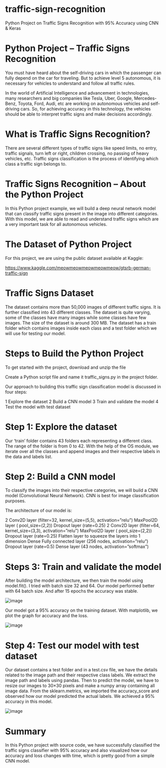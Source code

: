 # traffic-sign-recognition

Python Project on Traffic Signs Recognition with 95% Accuracy using CNN & Keras


# Python Project – Traffic Signs Recognition 

You must have heard about the self-driving cars in which the passenger can fully depend on the car for traveling. But to achieve level 5 autonomous, it is necessary for vehicles to understand and follow all traffic rules.

In the world of Artificial Intelligence and advancement in technologies, many researchers and big companies like Tesla, Uber, Google, Mercedes-Benz, Toyota, Ford, Audi, etc are working on autonomous vehicles and self-driving cars. So, for achieving accuracy in this technology, the vehicles should be able to interpret traffic signs and make decisions accordingly.

# What is Traffic Signs Recognition?
There are several different types of traffic signs like speed limits, no entry, traffic signals, turn left or right, children crossing, no passing of heavy vehicles, etc. Traffic signs classification is the process of identifying which class a traffic sign belongs to.

# Traffic Signs Recognition – About the Python Project
In this Python project example, we will build a deep neural network model that can classify traffic signs present in the image into different categories. With this model, we are able to read and understand traffic signs which are a very important task for all autonomous vehicles.


# The Dataset of Python Project
For this project, we are using the public dataset available at Kaggle:

https://www.kaggle.com/meowmeowmeowmeowmeow/gtsrb-german-traffic-sign

# Traffic Signs Dataset

The dataset contains more than 50,000 images of different traffic signs. It is further classified into 43 different classes. The dataset is quite varying, some of the classes have many images while some classes have few images. The size of the dataset is around 300 MB. The dataset has a train folder which contains images inside each class and a test folder which we will use for testing our model.

# Steps to Build the Python Project
To get started with the project, download and unzip the file


Create a Python script file and name it traffic_signs.py in the project folder.

Our approach to building this traffic sign classification model is discussed in four steps:

1 Explore the dataset
2 Build a CNN model
3 Train and validate the model
4 Test the model with test dataset

# Step 1: Explore the dataset

Our ‘train’ folder contains 43 folders each representing a different class. The range of the folder is from 0 to 42. With the help of the OS module, we iterate over all the classes and append images and their respective labels in the data and labels list.





# Step 2: Build a CNN model

To classify the images into their respective categories, we will build a CNN model (Convolutional Neural Network).
CNN is best for image classification purposes.

The architecture of our model is:

2 Conv2D layer (filter=32, kernel_size=(5,5), activation=”relu”)
MaxPool2D layer ( pool_size=(2,2))
Dropout layer (rate=0.25)
2 Conv2D layer (filter=64, kernel_size=(3,3), activation=”relu”)
MaxPool2D layer ( pool_size=(2,2))
Dropout layer (rate=0.25)
Flatten layer to squeeze the layers into 1 dimension
Dense Fully connected layer (256 nodes, activation=”relu”)
Dropout layer (rate=0.5)
Dense layer (43 nodes, activation=”softmax”)



# Steps 3: Train and validate the model

After building the model architecture, we then train the model using model.fit(). I tried with batch size 32 and 64. Our model performed better with 64 batch size. And after 15 epochs the accuracy was stable.

![image](https://user-images.githubusercontent.com/61861869/123510460-53d8f580-d699-11eb-8c73-8c609902f63e.png)



Our model got a 95% accuracy on the training dataset. With matplotlib, we plot the graph for accuracy and the loss.


![image](https://user-images.githubusercontent.com/61861869/123510452-373cbd80-d699-11eb-8f07-b1f17b10be59.png)



# Step 4: Test our model with test dataset

Our dataset contains a test folder and in a test.csv file, we have the details related to the image path and their respective class labels. We extract the image path and labels using pandas. Then to predict the model, we have to resize our images to 30×30 pixels and make a numpy array containing all image data. From the sklearn.metrics, we imported the accuracy_score and observed how our model predicted the actual labels. We achieved a 95% accuracy in this model.





![image](https://user-images.githubusercontent.com/61861869/123510651-5be56500-d69a-11eb-8906-e7692850934c.png)



# Summary
In this Python project with source code, we have successfully classified the traffic signs classifier with 95% accuracy and also visualized how our accuracy and loss changes with time, which is pretty good from a simple CNN model.
